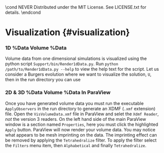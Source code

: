 \cond NEVER
Distributed under the MIT License.
See LICENSE.txt for details.
\endcond
# Visualization {#visualization}

### 1D %Data Volume %Data

Volume data from one dimensional simulations is visualized using the python
script `Support/bin/Render1dData.py`. Run
`python /path/to/Render1dData.py --help` to view the help text for the script.
Let us consider a Burgers evolution where we want to visualize the solution,
`U`, then in the run directory you can use

### 2D & 3D %Data Volume %Data In ParaView

Once you have generated volume data you must run the
executable `ApplyObservers` in the run directory to generate an XDMF
(`.xmf` extension) file. Open the `VisVolumeData.xmf` file in ParaView
and selet the `Xdmf Reader`, *not* the version 3 readers. On the left hand side
of the main ParaView window is a section named `Properties`, here you must
click the highlighted `Apply` button. ParaView will now render your volume data.
You may notice what appears to be mesh imprinting on the data. The imprinting
effect can be removed by applying the `Tetrahedralize` filter. To apply the
filter select the `Filters` menu item, then `Alphabetical` and finally
`Tetrahedralize`.

